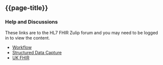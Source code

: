 ## {{page-title}}

### Help and Discussions

These links are to the HL7 FHIR Zulip forum and you may need to be logged in to view the content.

- [Workflow](https://chat.fhir.org/#narrow/stream/179196-workflow)
- [Structured Data Capture](https://chat.fhir.org/#narrow/stream/179255-questionnaire)
- [UK FHIR](https://chat.fhir.org/#narrow/stream/179189-uk)